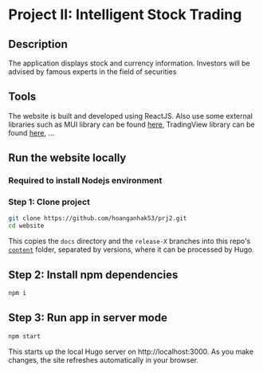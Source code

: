 # Project II: Intelligent Stock Trading

## Description

The application displays stock and currency information. Investors will be advised by famous experts in the field of securities

## Tools

The website is built and developed using ReactJS. Also use some external libraries such as  MUI library can be found [here](https://mui.com/), TradingView library can be found [here](https://in.tradingview.com/widget/), ...


## Run the website locally

### Required to install Nodejs environment

### Step 1: Clone project

```sh
git clone https://github.com/hoanganhak53/prj2.git
cd website
```

This copies the `docs` directory and the `release-X` branches into this repo's [`content`](./content) folder, separated by versions, where it can be processed by Hugo.

## Step 2: Install npm dependencies

```sh
npm i
```

## Step 3: Run app in server mode

```sh
npm start
```

This starts up the local Hugo server on http://localhost:3000. As you make changes, the site refreshes automatically in your browser.
